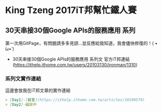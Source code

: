# King Tzeng 2017iT邦幫忙鐵人賽 
## 30天串接30個Google APIs的服務應用 系列

第一次用GitPage，有問題請多多見諒...並反應給我知道，我會儘快修復的！( • ̀ω•́ )

- 30天串接30個Google APIs的服務應用 系列文 官方iT邦連結(https://ithelp.ithome.com.tw/users/20103130/ironman/1310)

### 系列文實作連結

這邊會放我在iT邦文章的實作連結

```markdown
> [Day1]-[前言](https://ithelp.ithome.com.tw/articles/10190579)
> [Day2]-編寫中

```

